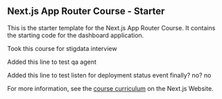 ## Next.js App Router Course - Starter

This is the starter template for the Next.js App Router Course. It contains the starting code for the dashboard application.

Took this course for stigdata interview

Added this line to test qa agent

Added this line to test listen for deployment status event finally? no? no

For more information, see the [course curriculum](https://nextjs.org/learn) on the Next.js Website.
